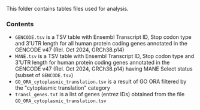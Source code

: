 This folder contains tables files used for analysis. 

### Contents

- `GENCODE.tsv` is a TSV table with Ensembl Transcript ID, Stop codon type and 3'UTR length for all human protein coding genes annotated in the GENCODE v47 (Rel. Oct 2024, GRCh38.p14)
- `MANE.tsv` is a TSV table with Ensembl Transcript ID, Stop codon type and 3'UTR length for  human protein coding genes annotated in the GENCODE v47 (Rel. Oct 2024, GRCh38.p14) having MANE Select status (subset of `GENCODE.tsv`)
- `GO_ORA_cytoplasmic_translation.tsv` is a result of GO ORA filtered by the "cytoplasmic translation" category
- `transl_genes.txt` is a list of genes (entrez IDs) obtained from the file `GO_ORA_cytoplasmic_translation.tsv`


